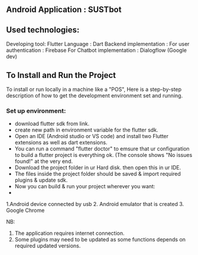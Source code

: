 ## Android Application : SUSTbot

## Used technologies:

Developing tool: Flutter
Language : Dart
Backend implementation :
For user authentication : Firebase
For Chatbot implementation : Dialogflow (Google dev)

## To Install and Run the Project
To install or run locally in a machine like a "POS", Here is a step-by-step description of how to get the development environment set and running.
### Set up environment:
* download flutter sdk from link.
* create new path in environment variable for the flutter sdk.
* Open an IDE (Android studio or VS code) and install two Flutter extensions as well as dart extensions.
* You can run a command "flutter doctor" to emsure that ur configuration to build a flutter project is everything ok. (The console shows "No issues found!" at the very end.
* Download the project folder in ur Hard disk. then open this in ur IDE.
* The files inside the project folder should be saved & import required plugins & update sdk.
* Now you can build & run your project wherever you want:
* 
1.Android device connected by usb
2. Android emulator that is created
3. Google Chrome

NB:
1. The application requires internet connection.
2.  Some plugins may need to be updated as  some functions depends on required updated versions.
